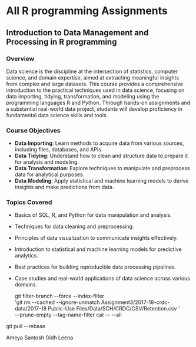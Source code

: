 # All R programming Assignments
## Introduction to Data Management and Processing in R programming

### Overview

Data science is the discipline at the intersection of statistics, computer science, and domain expertise, aimed at extracting meaningful insights from complex and large datasets. This course provides a comprehensive introduction to the practical techniques used in data science, focusing on data importing, tidying, transformation, and modeling using the programming languages R and Python. Through hands-on assignments and a substantial real-world data project, students will develop proficiency in fundamental data science skills and tools.

### Course Objectives

- **Data Importing**: Learn methods to acquire data from various sources, including files, databases, and APIs.
- **Data Tidying**: Understand how to clean and structure data to prepare it for analysis and modeling.
- **Data Transformation**: Explore techniques to manipulate and preprocess data for analytical purposes.
- **Data Modeling**: Apply statistical and machine learning models to derive insights and make predictions from data.

### Topics Covered

- Basics of SQL, R, and Python for data manipulation and analysis.
- Techniques for data cleaning and preprocessing.
- Principles of data visualization to communicate insights effectively.
- Introduction to statistical and machine learning models for predictive analytics.
- Best practices for building reproducible data processing pipelines.
- Case studies and real-world applications of data science across various domains.


  git filter-branch --force --index-filter \
  'git rm --cached --ignore-unmatch Assignment3/2017-18-crdc-data/2017-18 Public-Use Files/Data/SCH/CRDC/CSV/Retention.csv
' \
  --prune-empty --tag-name-filter cat -- --all


git pull --rebase

Ameya
Santosh
Gidh
Leena
